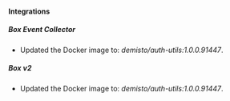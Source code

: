 #### Integrations
##### Box Event Collector
- Updated the Docker image to: *demisto/auth-utils:1.0.0.91447*.
##### Box v2
- Updated the Docker image to: *demisto/auth-utils:1.0.0.91447*.
